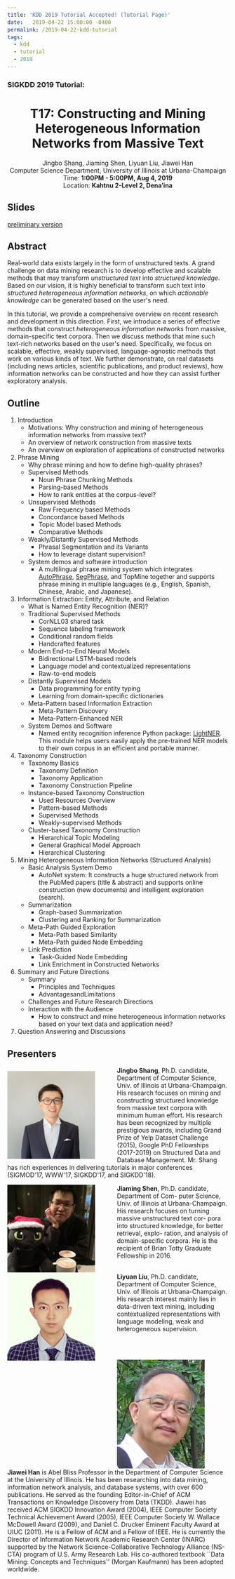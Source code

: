```yaml
---
title: 'KDD 2019 Tutorial Accepted! (Tutorial Page)'
date:   2019-04-22 15:00:00 -0400
permalink: /2019-04-22-kdd-tutorial
tags:
  - kdd
  - tutorial
  - 2019
---
```


### SIGKDD 2019 Tutorial:
<center>
<h1>
T17: Constructing and Mining Heterogeneous Information Networks from Massive Text
</h1>
Jingbo Shang, Jiaming Shen, Liyuan Liu, Jiawei Han<br/>
Computer Science Department, University of Illinois at Urbana-Champaign<br/>
Time: <b>1:00PM - 5:00PM, Aug 4, 2019</b><br/>
Location: <b>Kahtnu 2-Level 2, Dena’ina</b><br/>
</center>

## Slides

[preliminary version](https://www.dropbox.com/s/asqpts97hz7zmaf/kdd19-slides-preliminary-version.pdf?dl=0)

## Abstract

Real-world data exists largely in the form of unstructured texts. A grand challenge on data mining research is to develop effective and scalable methods that may transform *unstructured text* into *structured knowledge*. Based on our vision, it is highly beneficial to transform such text into *structured heterogeneous information networks*, on which *actionable knowledge* can be generated based on the user's need.

In this tutorial, we provide a comprehensive overview on recent research and development in this direction.  First, we introduce a series of effective methods that construct *heterogeneous information networks* from massive, domain-specific text corpora. Then we discuss methods that mine such text-rich networks based on the user's need. Specifically, we focus on scalable, effective, weakly supervised, language-agnostic methods that work on various kinds of text. We further demonstrate, on real datasets (including news articles, scientific publications, and product reviews), how information networks can be constructed and how they can assist further exploratory analysis.

## Outline

1. Introduction
    - Motivations: Why construction and mining of heterogeneous information networks from massive text?
    - An overview of network construction from massive texts
    - An overview on exploration of applications of constructed networks
2. Phrase Mining
    - Why phrase mining and how to define high-quality phrases?
    - Supervised Methods
        * Noun Phrase Chunking Methods
        * Parsing-based Methods
        * How to rank entities at the corpus-level?
    - Unsupervised Methods
        * Raw Frequency based Methods
        * Concordance based Methods
        * Topic Model based Methods
        * Comparative Methods
    - Weakly/Distantly Supervised Methods
        * Phrasal Segmentation and its Variants
        * How to leverage distant supervision?
    - System demos and software introduction
        * A multilingual phrase mining system which integrates [AutoPhrase](https://github.com/shangjingbo1226/AutoPhrase), [SegPhrase](https://github.com/shangjingbo1226/SegPhrase), and TopMine together and supports phrase mining in multiple languages (e.g., English, Spanish, Chinese, Arabic, and Japanese).
3. Information Extraction: Entity, Attribute, and Relation
    - What is Named Entity Recognition (NER)?
    - Traditional Supervised Methods
        * CorNLL03 shared task
        * Sequence labeling framework
        * Conditional random fields
        * Handcrafted features
    - Modern End-to-End Neural Models
        * Bidirectional LSTM-based models
        * Language model and contextualized representations
        * Raw-to-end models
    - Distantly Supervised Models
        * Data programming for entity typing
        * Learning from domain-specific dictionaries
    - Meta-Pattern based Information Extraction
        * Meta-Pattern Discovery
        * Meta-Pattern-Enhanced NER
    - System Demos and Software
        * Named entity recognition inference Python package: [LightNER](https://github.com/LiyuanLucasLiu/LightNER). This module helps users easily apply the pre-trained NER models to their own corpus in an efficient and portable manner.
4. Taxonomy Construction
    - Taxonomy Basics
        * Taxonomy Definition
        * Taxonomy Application
        * Taxonomy Construction Pipeline
    - Instance-based Taxonomy Construction
        * Used Resources Overview
        * Pattern-based Methods
        * Supervised Methods
        * Weakly-supervised Methods
    - Cluster-based Taxonomy Construction
        * Hierarchical Topic Modeling
        * General Graphical Model Approach
        * Hierarchical Clustering
5. Mining Heterogeneous Information Networks (Structured Analysis)
    - Basic Analysis System Demo
        * AutoNet system: It constructs a huge structured network from the PubMed papers (title & abstract) and supports online construction (new documents) and intelligent exploration (search).
    - Summarization
        * Graph-based Summarization
        * Clustering and Ranking for Summarization
    - Meta-Path Guided Exploration
        * Meta-Path based Similarity
        * Meta-Path guided Node Embedding
    - Link Prediction
        * Task-Guided Node Embedding
        * Link Enrichment in Constructed Networks
6. Summary and Future Directions
    - Summary
        * Principles and Techniques
        * AdvantagesandLimitations
    - Challenges and Future Research Directions
    - Interaction with the Audience
        * How to construct and mine heterogeneous information networks based on your text data and application need?
7. Question Answering and Discussions

## Presenters

<img align="left" img src="/images/img/BIO/jingbo.jpg" alt="Drawing" style="width: 200px;margin-right:50px;margin-top:10px"/>**Jingbo Shang**, Ph.D. candidate, Department of Computer Science, Univ. of Illinois at Urbana-Champaign. His research focuses on mining and constructing structured knowledge from massive text corpora with minimum human effort. His research has been recognized by multiple prestigious awards, including Grand Prize of Yelp Dataset Challenge (2015), Google PhD Fellowships (2017-2019) on Structured Data and Database Management. Mr. Shang has rich experiences in delivering tutorials in major conferences (SIGMOD'17, WWW'17, SIGKDD'17, and SIGKDD'18).


<img align="left" img src="/images/img/BIO/jiaming.jpeg" alt="Drawing" style="width: 200px;margin-right:50px;"/>**Jiaming Shen**, Ph.D. candidate, Department of Com- puter Science, Univ. of Illinois at Urbana-Champaign. His research focuses on turning massive unstructured text cor- pora into structured knowledge, for better retrieval, explo- ration, and analysis of domain-specific corpora. He is the recipient of Brian Totty Graduate Fellowship in 2016.
<br/>
<br/>

<img align="left" img src="/images/img/BIO/liyuan.jpg" alt="Drawing" style="width: 200px;margin-right:50px;"/>**Liyuan Liu**, Ph.D. candidate, Department of Computer Science, Univ. of Illinois at Urbana-Champaign. His research interest mainly lies in data-driven text mining, including contextualized representations with language modeling, weak and heterogeneous supervision.

<br/>
<br/>

<img align="left" img src="/images/img/BIO/hanj.jpg" alt="Drawing" style="width: 200px;margin-right:50px;"/>**Jiawei Han** is Abel Bliss Professor in the Department of Computer Science at the University of Illinois. He has been researching into data mining, information network analysis, and database systems, with over 600 publications. He served as the founding Editor-in-Chief of ACM Transactions on Knowledge Discovery from Data (TKDD). Jiawei has received ACM SIGKDD Innovation Award (2004), IEEE Computer Society Technical Achievement Award (2005), IEEE Computer Society W. Wallace McDowell Award (2009), and Daniel C. Drucker Eminent Faculty Award at UIUC (2011). He is a Fellow of ACM and a Fellow of IEEE. He is currently the Director of Information Network Academic Research Center (INARC) supported by the Network Science-Collaborative Technology Alliance (NS-CTA) program of U.S. Army Research Lab. His co-authored textbook ``Data Mining: Concepts and Techniques'' (Morgan Kaufmann) has been adopted worldwide.